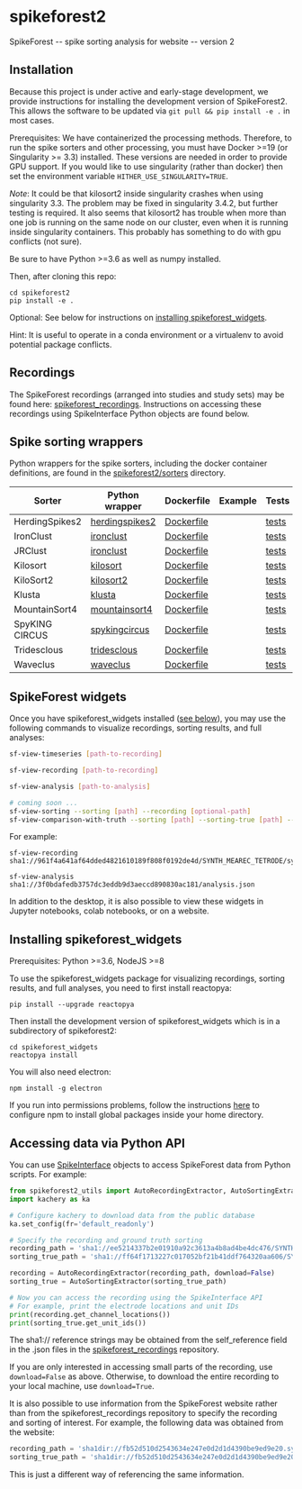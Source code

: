 # spikeforest2

SpikeForest -- spike sorting analysis for website -- version 2

## Installation

Because this project is under active and early-stage development, we provide instructions for installing the development version of SpikeForest2. This allows the software to be updated via `git pull && pip install -e .` in most cases.

Prerequisites: We have containerized the processing methods. Therefore, to run the spike sorters and other processing, you must have Docker >=19 (or Singularity >= 3.3) installed. These versions are needed in order to provide GPU support. If you would like to use singularity (rather than docker) then set the environment variable `HITHER_USE_SINGULARITY=TRUE`.

*Note*: It could be that kilosort2 inside singularity crashes when using singularity 3.3. The problem may be fixed in singularity 3.4.2, but further testing is required. It also seems that kilosort2 has trouble when more than one job is running on the same node on our cluster, even when it is running inside singularity containers. This probably has something to do with gpu conflicts (not sure).

Be sure to have Python >=3.6 as well as numpy installed.

Then, after cloning this repo:

```
cd spikeforest2
pip install -e .
```

Optional: See below for instructions on [installing spikeforest_widgets](#installing-spikeforest_widgets).

Hint: It is useful to operate in a conda environment or a virtualenv to avoid potential package conflicts.

## Recordings

The SpikeForest recordings (arranged into studies and study sets) may be found here: [spikeforest_recordings](https://github.com/flatironinstitute/spikeforest_recordings).
Instructions on accessing these recordings using SpikeInterface Python objects are found below.

## Spike sorting wrappers

Python wrappers for the spike sorters, including the docker container definitions, are found in the [spikeforest2/sorters](spikeforest2/sorters) directory.

| Sorter  | Python wrapper | Dockerfile | Example | Tests |
| ------------- | ------------- | ------------- | ------------- | ------------- |
| HerdingSpikes2  | [herdingspikes2](spikeforest2/sorters/herdingspikes2) | [Dockerfile](spikeforest2/sorters/herdingspikes2/container)  | | [tests](working/tests) |
| IronClust  | [ironclust](spikeforest2/sorters/ironclust) | [Dockerfile](spikeforest2/sorters/ironclust/container)  | | [tests](working/tests) |
| JRClust  | [ironclust](spikeforest2/sorters/jrclust) | [Dockerfile](spikeforest2/sorters/jrclust/container)  | | [tests](working/tests) |
| Kilosort  | [kilosort](spikeforest2/sorters/kilosort) | [Dockerfile](spikeforest2/sorters/kilosort/container)  | | [tests](working/tests) |
| KiloSort2  | [kilosort2](spikeforest2/sorters/kilosort2) | [Dockerfile](spikeforest2/sorters/kilosort2/container)  | | [tests](working/tests) |
| Klusta  | [klusta](spikeforest2/sorters/klusta) | [Dockerfile](spikeforest2/sorters/klusta/container)  | | [tests](working/tests) |
| MountainSort4  | [mountainsort4](spikeforest2/sorters/mountainsort4) | [Dockerfile](spikeforest2/sorters/mountainsort4/container)  | | [tests](working/tests) |
| SpyKING CIRCUS  | [spykingcircus](spikeforest2/sorters/spykingcircus) | [Dockerfile](spikeforest2/sorters/spykingcircus/container)  | | [tests](working/tests) |
| Tridesclous  | [tridesclous](spikeforest2/sorters/tridesclous) | [Dockerfile](spikeforest2/sorters/tridesclous/container)  | | [tests](working/tests) |
| Waveclus  | [waveclus](spikeforest2/sorters/waveclus) | [Dockerfile](spikeforest2/sorters/waveclus/container)  | | [tests](working/tests) |

## SpikeForest widgets

Once you have spikeforest_widgets installed ([see below](#installing-spikeforest_widgets)), you may use the following commands to visualize recordings, sorting results, and full analyses:

```bash
sf-view-timeseries [path-to-recording]

sf-view-recording [path-to-recording]

sf-view-analysis [path-to-analysis]

# coming soon ...
sf-view-sorting --sorting [path] --recording [optional-path]
sf-view-comparison-with-truth --sorting [path] --sorting-true [path] --recording [optional-path]
```

For example:

```
sf-view-recording sha1://961f4a641af64dded4821610189f808f0192de4d/SYNTH_MEAREC_TETRODE/synth_mearec_tetrode_noise10_K10_C4/002_synth.json

sf-view-analysis sha1://3f0bdafedb3757dc3eddb9d3aeccd890830ac181/analysis.json
```

In addition to the desktop, it is also possible to view these widgets in Jupyter notebooks, colab notebooks, or on a website.

## Installing spikeforest_widgets

Prerequisites: Python >=3.6, NodeJS >=8

To use the spikeforest_widgets package for visualizing recordings, sorting results, and full analyses, you need to first install reactopya:

```
pip install --upgrade reactopya
```

Then install the development version of spikeforest_widgets which is in a subdirectory of spikeforest2:

```
cd spikeforest_widgets
reactopya install
```

You will also need electron:

```
npm install -g electron
```

If you run into permissions problems, follow the instructions [here](https://github.com/sindresorhus/guides/blob/master/npm-global-without-sudo.md) to configure npm to install global packages inside your home directory.

## Accessing data via Python API

You can use [SpikeInterface](https://github.com/SpikeInterface) objects to access SpikeForest data from Python scripts. For example:

```python
from spikeforest2_utils import AutoRecordingExtractor, AutoSortingExtractor
import kachery as ka

# Configure kachery to download data from the public database
ka.set_config(fr='default_readonly')

# Specify the recording and ground truth sorting
recording_path = 'sha1://ee5214337b2e01910a92c3613a4b8ad4be4dc476/SYNTH_MAGLAND/synth_magland_noise10_K10_C4/001_synth.json'
sorting_true_path = 'sha1://ff64f1713227c017052bf21b41ddf764320aa606/SYNTH_MAGLAND/synth_magland_noise10_K10_C4/001_synth.firings_true.json'

recording = AutoRecordingExtractor(recording_path, download=False)
sorting_true = AutoSortingExtractor(sorting_true_path)

# Now you can access the recording using the SpikeInterface API
# For example, print the electrode locations and unit IDs
print(recording.get_channel_locations())
print(sorting_true.get_unit_ids())
```

The sha1:// reference strings may be obtained from the self_reference field in the .json files in the [spikeforest_recordings](https://github.com/flatironinstitute/spikeforest_recordings) repository.

If you are only interested in accessing small parts of the recording, use `download=False` as above. Otherwise, to download the entire recording to your local machine, use `download=True`.

It is also possible to use information from the SpikeForest website rather than from the spikeforest_recordings repository to specify the recording and sorting of interest. For example, the following data was obtained from the website:

```python
recording_path = 'sha1dir://fb52d510d2543634e247e0d2d1d4390be9ed9e20.synth_magland/datasets_noise10_K10_C4/010_synth'
sorting_true_path = 'sha1dir://fb52d510d2543634e247e0d2d1d4390be9ed9e20.synth_magland/datasets_noise10_K10_C4/010_synth/firings_true.mda'
```

This is just a different way of referencing the same information.
